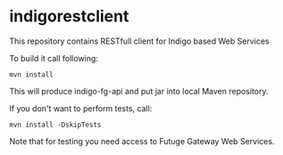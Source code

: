 # indigorestclient
This repository contains RESTfull client for Indigo based Web Services

To build it call following:

	mvn install

This will produce indigo-fg-api and put jar into local Maven repository.

If you don't want to perform tests, call:

	mvn install -DskipTests

Note that for testing you need access to Futuge Gateway Web Services.

